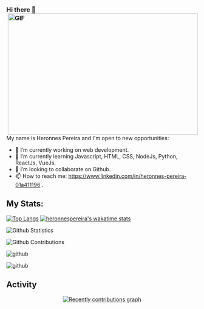 



### Hi there 👋 <img align="right" alt="GIF" src="https://github.com/abhisheknaiidu/abhisheknaiidu/blob/master/code.gif?raw=true" width="500" height="320" />

<br/>

My name is Heronnes Pereira and I'm open to new opportunities:

- 🔭 I’m currently working on web development.
- 🌱 I’m currently learning Javascript, HTML, CSS, NodeJs, Python, ReactJs, VueJs.
- 👯 I’m looking to collaborate on Github.
- 📫 How to reach me: https://www.linkedin.com/in/heronnes-pereira-01a411196 .


## My Stats:

[![Top Langs](https://github-readme-stats.vercel.app/api/top-langs/?username=codingscode&layout=compact&langs_count=10)](https://github.com/anuraghazra/github-readme-stats)
[![heronnespereira's wakatime stats](https://github-readme-stats.vercel.app/api/wakatime?username=heronnespereira)](https://github.com/anuraghazra/github-readme-stats)


![Github Statistics](https://github-readme-stats.vercel.app/api/?username=codingscode&count_private=true&show_icons=true)

![Github Contributions](https://github-readme-streak-stats.herokuapp.com/?user=codingscode&hide_border=true)

![github](https://wakatime.com/share/@heronnespereira/c2d1a6c7-0653-48e1-ad32-0653bd57077b.svg)

![github](https://wakatime.com/share/@heronnespereira/0d7aa281-6c63-478b-b152-6e6549a6f1c8.svg)

## Activity

<div>
    <a href="https://github.com/codingscode">
	<p align="center">
    	    <img src="https://activity-graph.herokuapp.com/graph?username=codingscode&custom_title=Recently%20contributions&hide_border=true&area=true&area_color=F3F5CB&point=099430&line=95f5b0&theme=github-light" alt="Recently contributions graph" />
	</p>
	
</div>


